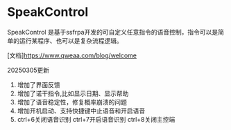 # SpeakControl
SpeakControl 是基于ssfrpa开发的可自定义任意指令的语音控制，指令可以是简单的运行某程序、也可以是复杂流程逻辑。

[文档]https://www.qweaa.com/blog/welcome

20250305更新
1. 增加了界面反馈
2. 增加了诺干指令,比如显示日期、显示帮助
3. 增加了语音稳定性，修复概率崩溃的问题
4. 增加开机启动、支持快捷键中止语音和开启语音 
5. ctrl+6关闭语音识别 ctrl+7开启语音识别  ctrl+8关闭主控端
   